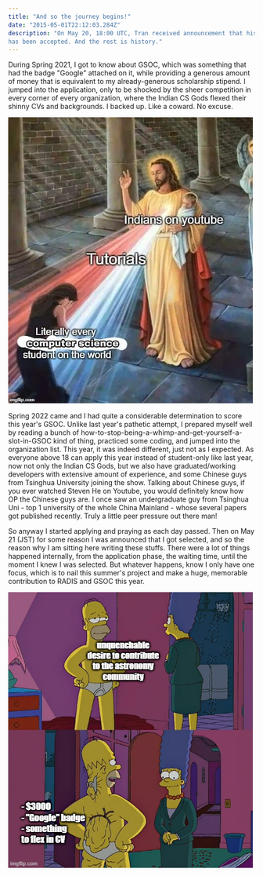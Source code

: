 ```yaml
---
title: "And so the journey begins!"
date: "2015-05-01T22:12:03.284Z"
description: "On May 20, 18:00 UTC, Tran received announcement that his 2022 GSOC application 
has been accepted. And the rest is history."
---
```


During Spring 2021, I got to know about GSOC, which was something that had the badge "Google" attached on it, while providing a generous amount of money that is equivalent to my already-generous scholarship stipend. I jumped into the application, only to be shocked by the sheer competition in every corner of every organization, where the Indian CS Gods flexed their shinny CVs and backgrounds. I backed up. Like a coward. No excuse.

![For a long time Indian guys (and girls, of course) have been considered highly competent and skillful in CS. Now imagine there are like 5000 of them spanning through every organization in GSOC.](./indianCSgods.jpg)

Spring 2022 came and I had quite a considerable determination to score this year's GSOC. Unlike last year's pathetic attempt, I prepared myself well by reading a bunch of how-to-stop-being-a-whimp-and-get-yourself-a-slot-in-GSOC kind of thing, practiced some coding, and jumped into the organization list. This year, it was indeed different, just not as I expected. As everyone above 18 can apply this year instead of student-only like last year, now not only the Indian CS Gods, but we also have graduated/working developers with extensive amount of experience, and some Chinese guys from Tsinghua University joining the show. Talking about Chinese guys, if you ever watched Steven He on Youtube, you would definitely know how OP the Chinese guys are. I once saw an undergraduate guy from Tsinghua Uni - top 1 university of the whole China Mainland - whose several papers got published recently. Truly a little peer pressure out there man!

So anyway I started applying and praying as each day passed. Then on May 21 (JST) for some reason I was announced that I got selected, and so the reason why I am sitting here writing these stuffs. There were a lot of things happened internally, from the application phase, the waiting time, until the moment I knew I was selected. But whatever happens, know I only have one focus, which is to nail this summer's project and make a huge, memorable contribution to RADIS and GSOC this year.

![Yeah, and so my summer begins!](./reasons.jpg)
